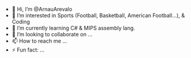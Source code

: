 - 👋 Hi, I’m @ArnauArevalo
- 👀 I’m interested in Sports (Football, Basketball, American Football...), & Coding
- 🌱 I’m currently learning C# & MIPS assembly lang.
- 💞️ I’m looking to collaborate on ...
- 📫 How to reach me ...
- ⚡ Fun fact: ...

<!---
ArnauArevalo/ArnauArevalo is a ✨ special ✨ repository because its `README.md` (this file) appears on your GitHub profile.
You can click the Preview link to take a look at your changes.
--->
